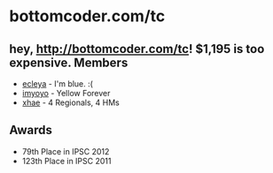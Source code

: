 bottomcoder.com/tc
==
hey, http://bottomcoder.com/tc! $1,195 is too expensive.
Members
--
- [ecleya](http://community.topcoder.com/tc?module=MemberProfile&cr=14892106) - I'm blue. :(
- [imyoyo](http://community.topcoder.com/tc?module=MemberProfile&cr=15001291) - Yellow Forever
- [xhae](http://community.topcoder.com/tc?module=MemberProfile&cr=22700610) - 4 Regionals, 4 HMs

Awards
--
- 79th Place in IPSC 2012
- 123th Place in IPSC 2011
